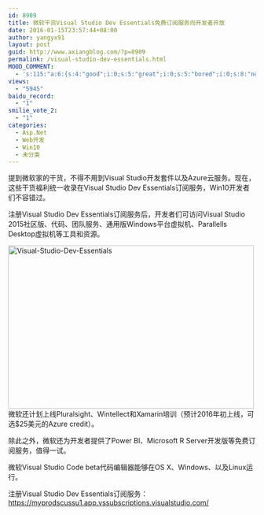 ```yaml
---
id: 8909
title: 微软干货Visual Studio Dev Essentials免费订阅服务向开发者开放
date: 2016-01-15T23:57:44+08:00
author: yangyx91
layout: post
guid: http://www.axiangblog.com/?p=8909
permalink: /visual-studio-dev-essentials.html
MOOD_COMMENT:
  - 's:115:"a:6:{s:4:"good";i:0;s:5:"great";i:0;s:5:"bored";i:0;s:8:"nonsense";i:0;s:13:"notunderstand";i:0;s:7:"passing";i:0;}";'
views:
  - "5945"
baidu_record:
  - "1"
smilie_vote_2:
  - "1"
categories:
  - Asp.Net
  - Web开发
  - Win10
  - 未分类
---
```

提到微软家的干货，不得不用到Visual Studio开发套件以及Azure云服务。现在，这些干货福利统一收录在Visual Studio Dev Essentials订阅服务，Win10开发者们不容错过。

注册Visual Studio Dev Essentials订阅服务后，开发者们可访问Visual Studio 2015社区版、代码、团队服务、通用版Windows平台虚拟机、Parallells Desktop虚拟机等工具和资源。

<a href="http://www.axiangblog.com/visual-studio-dev-essentials.html/visual-studio-dev-essentials" rel="attachment wp-att-8910" target="_blank"  rel="nofollow" ><img loading="lazy" class="aligncenter size-full wp-image-8910" src="http://www.axiangblog.com/wp-content/uploads/2016/01/Visual-Studio-Dev-Essentials.jpg" alt="Visual-Studio-Dev-Essentials" width="500" height="332" /></a>  
微软还计划上线Pluralsight、Wintellect和Xamarin培训（预计2016年初上线，可选$25美元的Azure credit）。

除此之外，微软还为开发者提供了Power BI、Microsoft R Server开发版等免费订阅服务，值得一试。

微软Visual Studio Code beta代码编辑器能够在OS X、Windows、以及Linux运行。

注册Visual Studio Dev Essentials订阅服务：<a href="https://myprodscussu1.app.vssubscriptions.visualstudio.com/" target="_blank" rel="nofollow" >https://myprodscussu1.app.vssubscriptions.visualstudio.com/</a>